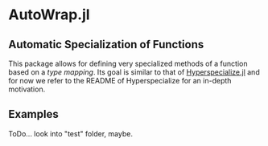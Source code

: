 # AutoWrap.jl
## Automatic Specialization of Functions 

This package allows for defining very specialized methods of a function based on 
a *type mapping*. 
Its goal is similar to that of [Hyperspecialize.jl](https://github.com/willow-ahrens/Hyperspecialize.jl)
and for now we refer to the README of Hyperspecialize for an in-depth motivation.

## Examples

ToDo... look into "test" folder, maybe.
